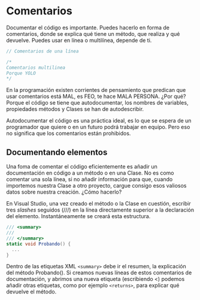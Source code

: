 # Comentarios

Documentar el código es importante. Puedes hacerlo en forma de comentarios, donde se explica qué tiene un método, que realiza y qué devuelve. Puedes usar en línea o multilínea, depende de ti.

```cs
// Comentarios de una línea

/*
Comentarios multilinea
Porque YOLO
*/
```

En la programación existen corrientes de pensamiento que predican que usar comentarios está MAL, es FEO, te hace MALA PERSONA. ¿Por qué? Porque el código se tiene que autodocumentar, los nombres de variables, propiedades métodos y Clases se han de autodescribir.

Autodocumentar el código es una práctica ideal, es lo que se espera de un programador que quiere o en un futuro podrá trabajar en equipo. Pero eso no significa que los comentarios están prohibidos.

## Documentando elementos

Una foma de comentar el código eficientemente es añadir un documentación en código a un método o en una Clase. No es como comentar una sola línea, si no añadir información para que, cuando importemos nuestra Clase a otro proyecto, cargue consigo esos valiosos datos sobre nuestra creación.
¿Cómo hacerlo?

En Visual Studio, una vez creado el método o la Clase en cuestión, escribir tres *slashes* seguidos (///) en la línea directamente superior a la declaración del elemento.
Instantáneamente se creará esta estructura.

```cs
/// <summary>
///
/// </summary>
static void Probando() {
  ...
}
```

Dentro de las etiquetas XML ```<summary>``` debe ir el resumen, la explicación del método Probando(). Si creamos nuevas líneas de estos comentarios de documentación, y abrimos una nueva etiqueta (escribiendo <) podemos añadir otras etiquetas, como por ejemplo ```<returns>```, para explicar qué devuelve el método.
